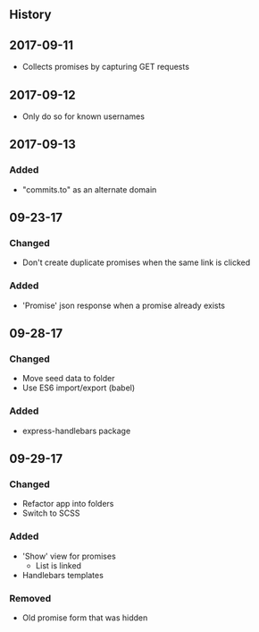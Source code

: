 History
---

## 2017-09-11
- Collects promises by capturing GET requests


## 2017-09-12
- Only do so for known usernames


## 2017-09-13
### Added
- "commits.to" as an alternate domain


## 09-23-17
### Changed
- Don't create duplicate promises when the same link is clicked
### Added
- 'Promise' json response when a promise already exists

## 09-28-17
### Changed
- Move seed data to folder
- Use ES6 import/export (babel)
### Added
- express-handlebars package

## 09-29-17
### Changed
- Refactor app into folders
- Switch to SCSS
### Added
- 'Show' view for promises
  - List is linked
- Handlebars templates
### Removed
- Old promise form that was hidden